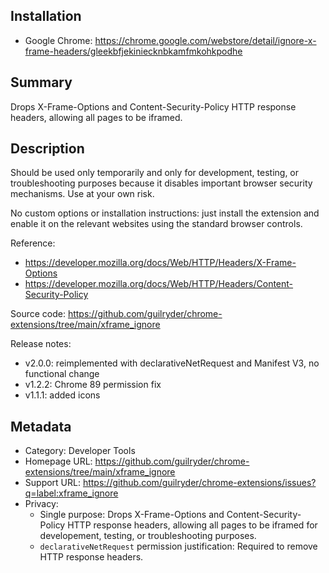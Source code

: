 ## Installation
* Google Chrome: https://chrome.google.com/webstore/detail/ignore-x-frame-headers/gleekbfjekiniecknbkamfmkohkpodhe

## Summary
Drops X-Frame-Options and Content-Security-Policy HTTP response headers, allowing all pages to be iframed.

## Description
Should be used only temporarily and only for development, testing, or troubleshooting purposes because it disables important browser security mechanisms. Use at your own risk.

No custom options or installation instructions: just install the extension and enable it on the relevant websites using the standard browser controls.

Reference:
* https://developer.mozilla.org/docs/Web/HTTP/Headers/X-Frame-Options
* https://developer.mozilla.org/docs/Web/HTTP/Headers/Content-Security-Policy

Source code: https://github.com/guilryder/chrome-extensions/tree/main/xframe_ignore

Release notes:
* v2.0.0: reimplemented with declarativeNetRequest and Manifest V3, no functional change
* v1.2.2: Chrome 89 permission fix
* v1.1.1: added icons

## Metadata
* Category: Developer Tools
* Homepage URL: https://github.com/guilryder/chrome-extensions/tree/main/xframe_ignore
* Support URL: https://github.com/guilryder/chrome-extensions/issues?q=label:xframe_ignore
* Privacy:
  * Single purpose: Drops X-Frame-Options and Content-Security-Policy HTTP response headers, allowing all pages to be iframed for developement, testing, or troubleshooting purposes.
  * `declarativeNetRequest` permission justification: Required to remove HTTP response headers.
